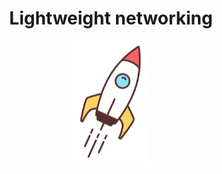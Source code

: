 <h1 align="center"> Lightweight networking </h1>
<p align="center">
  <img height="200" src="https://github.com/iraklivasha/Netjob/blob/main/Resources/rocket.png">
</p>
          
